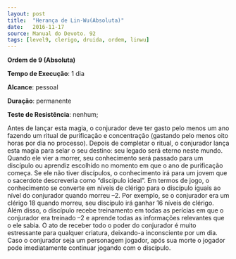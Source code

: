 ```yaml
---
layout: post
title:  "Herança de Lin-Wu(Absoluta)"
date:   2016-11-17
source: Manual do Devoto. 92
tags: [level9, clerigo, druida, ordem, linwu]
---
```


**Ordem de 9 (Absoluta)**

**Tempo de Execução**: 1 dia

**Alcance**: pessoal

**Duração**: permanente

**Teste de Resistência**: nenhum;

Antes de lançar esta magia, o conjurador deve ter gasto pelo menos um ano fazendo um ritual de purificação e concentração (gastando pelo menos oito horas por dia no processo). Depois de completar o ritual, o conjurador lança esta magia para selar o seu destino: seu legado será eterno neste mundo. Quando ele vier a morrer, seu conhecimento será passado para um discípulo ou aprendiz escolhido no momento em que o ano de purificação começa. Se ele não tiver discípulos, o conhecimento irá para um jovem que o sacerdote descreveria como “discípulo ideal”.
Em termos de jogo, o conhecimento se converte em níveis de clérigo para o discípulo iguais ao nível do conjurador quando morreu –2. Por exemplo, se o conjurador era um clérigo 18 quando morreu, seu discípulo irá ganhar 16 níveis de clérigo. Além disso, o discípulo recebe treinamento em todas as perícias em que o conjurador era treinado –2 e aprende todas as informações relevantes que o ele sabia. O ato de receber todo o poder do conjurador é muito estressante para qualquer criatura, deixando-a inconsciente por um dia.
Caso o conjurador seja um personagem jogador, após sua morte o jogador pode imediatamente continuar jogando com o discípulo.